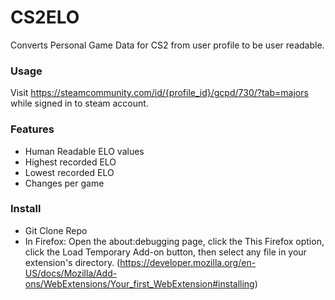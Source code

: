 # CS2ELO

Converts Personal Game Data for CS2 from user profile to be user readable.

### Usage
Visit https://steamcommunity.com/id/{profile_id}/gcpd/730/?tab=majors while signed in to steam account.

### Features
- Human Readable ELO values
- Highest recorded ELO 
- Lowest recorded ELO
- Changes per game

### Install
- Git Clone Repo
- In Firefox: Open the about:debugging page, click the This Firefox option, click the Load Temporary Add-on button, then select any file in your extension's directory. (https://developer.mozilla.org/en-US/docs/Mozilla/Add-ons/WebExtensions/Your_first_WebExtension#installing)